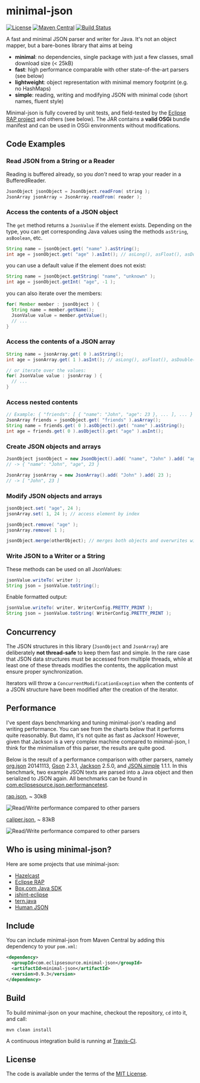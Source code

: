 minimal-json
============

[![License](https://img.shields.io/github/license/ralfstx/minimal-json.svg)](https://github.com/ralfstx/minimal-json/blob/master/LICENSE)
[![Maven Central](https://img.shields.io/maven-central/v/com.eclipsesource.minimal-json/minimal-json.svg)](http://search.maven.org/#search|ga|1|g%3A%22com.eclipsesource.minimal-json%22%20a%3A%22minimal-json%22)
[![Build Status](https://img.shields.io/travis/ralfstx/minimal-json.svg)](http://travis-ci.org/ralfstx/minimal-json)

A fast and minimal JSON parser and writer for Java.
It's not an object mapper, but a bare-bones library that aims at being

* **minimal**: no dependencies, single package with just a few classes, small download size (< 25kB)
* **fast**: high performance comparable with other state-of-the-art parsers (see below)
* **lightweight**: object representation with minimal memory footprint (e.g. no HashMaps)
* **simple**: reading, writing and modifying JSON with minimal code (short names, fluent style)

Minimal-json is fully covered by unit tests, and field-tested by the [Eclipse RAP project](http://eclipse.org/rap) and others (see below). The JAR contains a **valid OSGi** bundle manifest and can be used in OSGi environments without modifications.

Code Examples
-------------

### Read JSON from a String or a Reader

Reading is buffered already, so you *don't* need to wrap your reader in a BufferedReader.

```java
JsonObject jsonObject = JsonObject.readFrom( string );
JsonArray jsonArray = JsonArray.readFrom( reader );
```

### Access the contents of a JSON object

The `get` method returns a `JsonValue` if the element exists. Depending on the type, you can get corresponding Java values using the methods `asString`, `asBoolean`, etc.

```java
String name = jsonObject.get( "name" ).asString();
int age = jsonObject.get( "age" ).asInt(); // asLong(), asFloat(), asDouble(), ...
```

you can use a default value if the element does not exist:

```java
String name = jsonObject.getString( "name", "unknown" );
int age = jsonObject.getInt( "age", -1 );
```

you can also iterate over the members:

```java
for( Member member : jsonObject ) {
  String name = member.getName();
  JsonValue value = member.getValue();
  // ...
}
```

### Access the contents of a JSON array

```java
String name = jsonArray.get( 0 ).asString();
int age = jsonArray.get( 1 ).asInt(); // asLong(), asFloat(), asDouble(), ...

// or iterate over the values:
for( JsonValue value : jsonArray ) {
  // ...
}
```

### Access nested contents

```java
// Example: { "friends": [ { "name": "John", "age": 23 }, ... ], ... }
JsonArray friends = jsonObject.get( "friends" ).asArray();
String name = friends.get( 0 ).asObject().get( "name" ).asString();
int age = friends.get( 0 ).asObject().get( "age" ).asInt();
```

### Create JSON objects and arrays

```java
JsonObject jsonObject = new JsonObject().add( "name", "John" ).add( "age", 23 );
// -> { "name": "John", "age", 23 }

JsonArray jsonArray = new JsonArray().add( "John" ).add( 23 );
// -> [ "John", 23 ]
```

### Modify JSON objects and arrays

```java
jsonObject.set( "age", 24 );
jsonArray.set( 1, 24 ); // access element by index

jsonObject.remove( "age" );
jsonArray.remove( 1 );

jsonObject.merge(otherObject); // merges both objects and overwrites with passed value
```

### Write JSON to a Writer or a String

These methods can be used on all JsonValues:

```java
jsonValue.writeTo( writer );
String json = jsonValue.toString();
```

Enable formatted output:

```java
jsonValue.writeTo( writer, WriterConfig.PRETTY_PRINT );
String json = jsonValue.toString( WriterConfig.PRETTY_PRINT );
```

Concurrency
-----------

The JSON structures in this library (`JsonObject` and `JsonArray`) are deliberately **not thread-safe** to keep them fast and simple. In the rare case that JSON data structures must be accessed from multiple threads, while at least one of these threads modifies the contents, the application must ensure proper synchronization.

Iterators will throw a `ConcurrentModificationException` when the contents of
a JSON structure have been modified after the creation of the iterator.

Performance
-----------

I've spent days benchmarking and tuning minimal-json's reading and writing performance. You can see from the charts below that it performs quite reasonably. But damn, it's not quite as fast as Jackson! However, given that Jackson is a very complex machine compared to minimal-json, I think for the minimalism of this parser, the results are quite good.

Below is the result of a performance comparison with other parsers, namely
[org.json](http://www.json.org/java/index.html) 20141113,
[Gson](http://code.google.com/p/google-gson/) 2.3.1,
[Jackson](http://wiki.fasterxml.com/JacksonHome) 2.5.0, and
[JSON.simple](https://code.google.com/p/json-simple/) 1.1.1.
In this benchmark, two example JSON texts are parsed into a Java object and then serialized to JSON again.
All benchmarks can be found in [com.eclipsesource.json.performancetest](https://github.com/ralfstx/minimal-json/tree/master/com.eclipsesource.json.performancetest).

[rap.json](https://github.com/ralfstx/minimal-json/blob/master/com.eclipsesource.json.performancetest/src/main/resources/input/rap.json), ~ 30kB

![Read/Write performance compared to other parsers](https://raw.github.com/ralfstx/minimal-json/master/com.eclipsesource.json.performancetest/performance-rap.png "Read/Write performance compared to other parsers")

[caliper.json](https://github.com/ralfstx/minimal-json/blob/master/com.eclipsesource.json.performancetest/src/main/resources/input/caliper.json), ~ 83kB

![Read/Write performance compared to other parsers](https://raw.github.com/ralfstx/minimal-json/master/com.eclipsesource.json.performancetest/performance-caliper.png "Read/Write performance compared to other parsers")

Who is using minimal-json?
--------------------------

Here are some projects that use minimal-json:

* [Hazelcast](http://hazelcast.org/)
* [Eclipse RAP](http://eclipse.org/rap)
* [Box.com Java SDK](http://opensource.box.com/box-java-sdk/)
* [jshint-eclipse](https://github.com/eclipsesource/jshint-eclipse)
* [tern.java](https://github.com/angelozerr/tern.java)
* [Human JSON](https://github.com/laktak/hjson-java)

Include
-------

You can include minimal-json from Maven Central by adding this dependency to your `pom.xml`:

```xml
<dependency>
  <groupId>com.eclipsesource.minimal-json</groupId>
  <artifactId>minimal-json</artifactId>
  <version>0.9.3</version>
</dependency>
```

Build
-----

To build minimal-json on your machine, checkout the repository, `cd` into it, and call:
```
mvn clean install
```
A continuous integration build is running at [Travis-CI](https://travis-ci.org/ralfstx/minimal-json).

License
-------

The code is available under the terms of the [MIT License](http://opensource.org/licenses/MIT).
